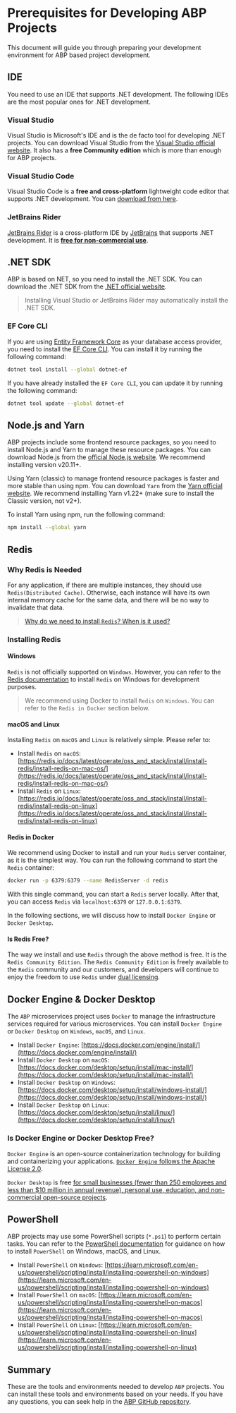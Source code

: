 # Prerequisites for Developing ABP Projects

This document will guide you through preparing your development environment for ABP based project development.

## IDE

You need to use an IDE that supports .NET development. The following IDEs are the most popular ones for .NET development.

### Visual Studio

Visual Studio is Microsoft's IDE and is the de facto tool for developing .NET projects. You can download Visual Studio from the [Visual Studio official website](https://visualstudio.microsoft.com/). It also has a **free Community edition** which is more than enough for ABP projects.

### Visual Studio Code

Visual Studio Code is a **free and cross-platform** lightweight code editor that supports .NET development. You can [download from here](https://code.visualstudio.com/download).

### JetBrains Rider

[JetBrains Rider](https://www.jetbrains.com/rider/download) is a cross-platform IDE by [JetBrains](https://www.jetbrains.com/) that supports .NET development. It is **[free for non-commercial use](https://blog.jetbrains.com/blog/2024/10/24/webstorm-and-rider-are-now-free-for-non-commercial-use/)**.

## .NET SDK

ABP is based on NET, so you need to install the .NET SDK. You can download the .NET SDK from the [.NET official website](https://dotnet.microsoft.com/en-us/download/dotnet/9.0).

> Installing Visual Studio or JetBrains Rider may automatically install the .NET SDK.

### EF Core CLI

If you are using [Entity Framework Core](https://learn.microsoft.com/en-us/ef/core/) as your database access provider, you need to install the [EF Core CLI](https://learn.microsoft.com/en-us/ef/core/cli/dotnet). You can install it by running the following command:

```bash
dotnet tool install --global dotnet-ef
```

If you have already installed the `EF Core CLI`, you can update it by running the following command:

```bash
dotnet tool update --global dotnet-ef
```

## Node.js and Yarn

ABP projects include some frontend resource packages, so you need to install Node.js and Yarn to manage these resource packages. You can download Node.js from the [official Node.js website](https://nodejs.org/). We recommend installing version v20.11+.

Using Yarn (classic) to manage frontend resource packages is faster and more stable than using npm. You can download `Yarn` from the [Yarn official website](https://classic.yarnpkg.com/en/docs/install). We recommend installing Yarn v1.22+ (make sure to install the Classic version, not v2+).

To install Yarn using npm, run the following command:

```bash
npm install --global yarn
```

## Redis

### Why Redis is Needed

For any application, if there are multiple instances, they should use `Redis(Distributed Cache)`. Otherwise, each instance will have its own internal memory cache for the same data, and there will be no way to invalidate that data.

> [Why do we need to install `Redis`? When is it used?](https://abp.io/support/questions/6344/Why-do-we-need-to-install-Redis-When-is-it-used-Why-Redis-is-needed#answer-3a0f798f-8034-8ac8-c819-2103080bec13)

### Installing Redis

#### Windows

`Redis` is not officially supported on `Windows`. However, you can refer to the [Redis documentation](https://redis.io/docs/latest/operate/oss_and_stack/install/install-redis/install-redis-on-windows/) to install `Redis` on Windows for development purposes.

> We recommend using Docker to install `Redis` on `Windows`. You can refer to the `Redis in Docker` section below.

#### macOS and Linux

Installing `Redis` on `macOS` and `Linux` is relatively simple. Please refer to:

* Install `Redis` on `macOS`: [https://redis.io/docs/latest/operate/oss_and_stack/install/install-redis/install-redis-on-mac-os/](https://redis.io/docs/latest/operate/oss_and_stack/install/install-redis/install-redis-on-mac-os/)
* Install `Redis` on `Linux`: [https://redis.io/docs/latest/operate/oss_and_stack/install/install-redis/install-redis-on-linux](https://redis.io/docs/latest/operate/oss_and_stack/install/install-redis/install-redis-on-linux)

#### Redis in Docker

We recommend using Docker to install and run your `Redis` server container, as it is the simplest way. You can run the following command to start the `Redis` container:

```bash
docker run -p 6379:6379 --name RedisServer -d redis
```

With this single command, you can start a `Redis` server locally. After that, you can access `Redis` via `localhost:6379` or `127.0.0.1:6379`.

In the following sections, we will discuss how to install `Docker Engine` or `Docker Desktop`.

#### Is Redis Free?

The way we install and use `Redis` through the above method is free. It is the `Redis Community Edition`. The `Redis Community Edition` is freely available to the `Redis` community and our customers, and developers will continue to enjoy the freedom to use `Redis` under [dual licensing](https://redis.io/blog/announcing-redis-community-edition-and-redis-stack-74/).

## Docker Engine & Docker Desktop

The `ABP` microservices project uses `Docker` to manage the infrastructure services required for various microservices. You can install `Docker Engine` or `Docker Desktop` on `Windows`, `macOS`, and `Linux`.

* Install `Docker Engine`: [https://docs.docker.com/engine/install/](https://docs.docker.com/engine/install/)
* Install `Docker Desktop` on `macOS`: [https://docs.docker.com/desktop/setup/install/mac-install/](https://docs.docker.com/desktop/setup/install/mac-install/)
* Install `Docker Desktop` on `Windows`: [https://docs.docker.com/desktop/setup/install/windows-install/](https://docs.docker.com/desktop/setup/install/windows-install/)
* Install `Docker Desktop` on `Linux`: [https://docs.docker.com/desktop/setup/install/linux/](https://docs.docker.com/desktop/setup/install/linux/)

### Is Docker Engine or Docker Desktop Free?

`Docker Engine` is an open-source containerization technology for building and containerizing your applications. [`Docker Engine` follows the Apache License 2.0](https://docs.docker.com/engine/#licensing).

`Docker Desktop` is free [for small businesses (fewer than 250 employees and less than $10 million in annual revenue), personal use, education, and non-commercial open-source projects](https://docs.docker.com/subscription/desktop-license/).

## PowerShell

ABP projects may use some PowerShell scripts (`*.ps1`) to perform certain tasks. You can refer to the [PowerShell documentation](https://learn.microsoft.com/en-us/powershell/scripting/install/installing-powershell) for guidance on how to install `PowerShell` on Windows, macOS, and Linux.

* Install `PowerShell` on `Windows`: [https://learn.microsoft.com/en-us/powershell/scripting/install/installing-powershell-on-windows](https://learn.microsoft.com/en-us/powershell/scripting/install/installing-powershell-on-windows)
* Install `PowerShell` on `macOS`: [https://learn.microsoft.com/en-us/powershell/scripting/install/installing-powershell-on-macos](https://learn.microsoft.com/en-us/powershell/scripting/install/installing-powershell-on-macos)
* Install `PowerShell` on `Linux`: [https://learn.microsoft.com/en-us/powershell/scripting/install/installing-powershell-on-linux](https://learn.microsoft.com/en-us/powershell/scripting/install/installing-powershell-on-linux)

## Summary

These are the tools and environments needed to develop `ABP` projects. You can install these tools and environments based on your needs. If you have any questions, you can seek help in the [ABP GitHub repository](https://github.com/abpframework/abp).
